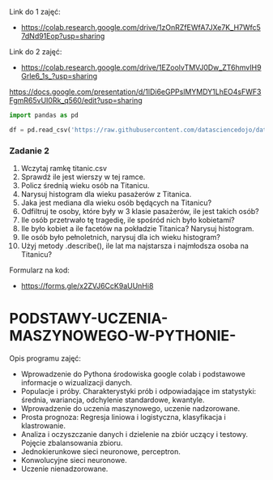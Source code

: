 Link do 1 zajęć:

* https://colab.research.google.com/drive/1zOnRZfEWfA7JXe7K_H7Wfc57dNd91Eop?usp=sharing


Link do 2 zajęć: 
* https://colab.research.google.com/drive/1EZoolvTMVJ0Dw_ZT6hmvIH9Grle6_1s_?usp=sharing

https://docs.google.com/presentation/d/1lDi6eGPPslMYMDY1LhEO4sFWF3FgmR65vUI0Rk_q560/edit?usp=sharing


```python
import pandas as pd

df = pd.read_csv('https://raw.githubusercontent.com/datasciencedojo/datasets/master/titanic.csv')
```

### Zadanie 2

1. Wczytaj ramkę titanic.csv 
2. Sprawdź ile jest wierszy w tej ramce. 
3. Policz średnią wieku osób na Titanicu. 
4. Narysuj histogram dla wieku pasażerów z Titanica. 
5. Jaka jest mediana dla wieku osób będących na Titanicu? 
6. Odfiltruj te osoby, które były w 3 klasie pasażerów, ile jest takich osób? 
7. Ile osób przetrwało tę tragedię, ile spośród nich było kobietami? 
8. Ile było kobiet a ile facetów na pokładzie Titanica? Narysuj histogram. 
9. Ile osób było pełnoletnich, narysuj dla ich wieku histogram? 
10. Użyj metody .describe(), ile lat ma najstarsza i najmłodsza osoba na Titanicu?


Formularz na kod:
* https://forms.gle/x2ZVJ6CcK9aUUnHi8


# PODSTAWY-UCZENIA-MASZYNOWEGO-W-PYTHONIE-

Opis programu zajęć: 

* Wprowadzenie do Pythona środowiska google colab i podstawowe informacje o wizualizacji danych.
* Populacje i próby. Charakterystyki prób i odpowiadające im statystyki: średnia, wariancja, odchylenie standardowe, kwantyle.
* Wprowadzenie do uczenia maszynowego, uczenie nadzorowane.
* Prosta prognoza: Regresja liniowa i logistyczna, klasyfikacja i klastrowanie.
* Analiza i oczyszczanie danych i dzielenie na zbiór uczący i testowy. Pojęcie zbalansowania zbioru.
* Jednokierunkowe sieci neuronowe, perceptron.
* Konwolucyjne sieci neuronowe.
* Uczenie nienadzorowane.



